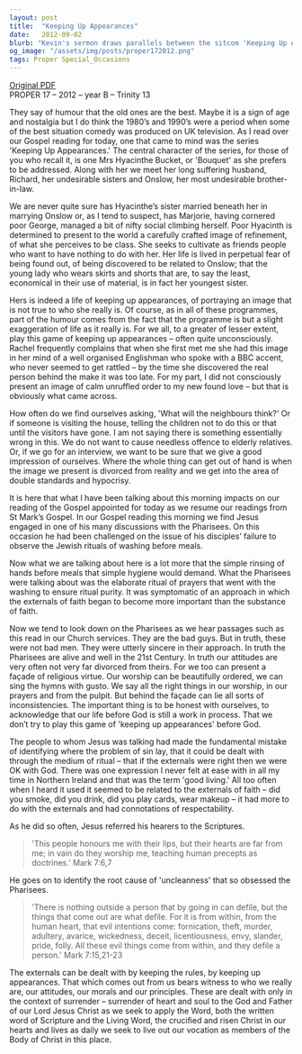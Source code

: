 ```yaml
---
layout: post
title:  "Keeping Up Appearances"
date:   2012-09-02
blurb: "Kevin's sermon draws parallels between the sitcom 'Keeping Up Appearances' and the Gospel's message on authenticity in faith. He challenges the congregation to reflect on the facades they present to the world and the importance of being true to oneself before God. The sermon emphasizes the danger of hypocrisy and the need for a genuine relationship with God, beyond mere external rituals."
og_image: "/assets/img/posts/proper172012.png"
tags: Proper Special_Occasions
---
```

[Original PDF](/assets/pdf/proper172012.pdf)    
PROPER 17 – 2012 – year B – Trinity 13

They say of humour that the old ones are the best. Maybe it is a sign of age and nostalgia but I do think the 1980’s and 1990’s were a period when some of the best situation comedy was produced on UK television. As I read over our Gospel reading for today, one that came to mind was the series 'Keeping Up Appearances.' The central character of the series, for those of you who recall it, is one Mrs Hyacinthe Bucket, or 'Bouquet' as she prefers to be addressed. Along with her we meet her long suffering husband, Richard, her undesirable sisters and Onslow, her most undesirable brother-in-law.

We are never quite sure has Hyacinthe’s sister married beneath her in marrying Onslow or, as I tend to suspect, has Marjorie, having cornered poor George, managed a bit of nifty social climbing herself. Poor Hyacinth is determined to present to the world a carefully crafted image of refinement, of what she perceives to be class. She seeks to cultivate as friends people who want to have nothing to do with her. Her life is lived in perpetual fear of being found out, of being discovered to be related to Onslow; that the young lady who wears skirts and shorts that are, to say the least, economical in their use of material, is in fact her youngest sister.

Hers is indeed a life of keeping up appearances, of portraying an image that is not true to who she really is. Of course, as in all of these programmes, part of the humour comes from the fact that the programme is but a slight exaggeration of life as it really is. For we all, to a greater of lesser extent, play this game of keeping up appearances – often quite unconsciously. Rachel frequently complains that when she first met me she had this image in her mind of a well organised Englishman who spoke with a BBC accent, who never seemed to get rattled – by the time she discovered the real person behind the make it was too late. For my part, I did not consciously present an image of calm unruffled order to my new found love – but that is obviously what came across.

How often do we find ourselves asking, 'What will the neighbours think?' Or if someone is visiting the house, telling the children not to do this or that until the visitors have gone. I am not saying there is something essentially wrong in this. We do not want to cause needless offence to elderly relatives. Or, if we go for an interview, we want to be sure that we give a good impression of ourselves. Where the whole thing can get out of hand is when the image we present is divorced from reality and we get into the area of double standards and hypocrisy.

It is here that what I have been talking about this morning impacts on our reading of the Gospel appointed for today as we resume our readings from St Mark’s Gospel. In our Gospel reading this morning we find Jesus engaged in one of his many discussions with the Pharisees. On this occasion he had been challenged on the issue of his disciples’ failure to observe the Jewish rituals of washing before meals.

Now what we are talking about here is a lot more that the simple rinsing of hands before meals that simple hygiene would demand. What the Pharisees were talking about was the elaborate ritual of prayers that went with the washing to ensure ritual purity. It was symptomatic of an approach in which the externals of faith began to become more important than the substance of faith.

Now we tend to look down on the Pharisees as we hear passages such as this read in our Church services. They are the bad guys. But in truth, these were not bad men. They were utterly sincere in their approach. In truth the Pharisees are alive and well in the 21st Century. In truth our attitudes are very often not very far divorced from theirs. For we too can present a façade of religious virtue. Our worship can be beautifully ordered, we can sing the hymns with gusto. We say all the right things in our worship, in our prayers and from the pulpit. But behind the façade can lie all sorts of inconsistencies. The important thing is to be honest with ourselves, to acknowledge that our life before God is still a work in process. That we don’t try to play this game of 'keeping up appearances' before God.

The people to whom Jesus was talking had made the fundamental mistake of identifying where the problem of sin lay, that it could be dealt with through the medium of ritual – that if the externals were right then we were OK with God. There was one expression I never felt at ease with in all my time in Northern Ireland and that was the term 'good living.' All too often when I heard it used it seemed to be related to the externals of faith – did you smoke, did you drink, did you play cards, wear makeup – it had more to do with the externals and had connotations of respectability.

As he did so often, Jesus referred his hearers to the Scriptures.

> 'This people honours me with their lips,
> but their hearts are far from me;
> in vain do they worship me,
> teaching human precepts as doctrines.' Mark 7:6,7

He goes on to identify the root cause of 'uncleanness' that so obsessed the Pharisees.

> 'There is nothing outside a person that by going in can defile, but the
> things that come out are what defile. For it is from within, from the
> human heart, that evil intentions come: fornication, theft, murder,
> adultery, avarice, wickedness, deceit, licentiousness, envy, slander,
> pride, folly. All these evil things come from within, and they defile a
> person.' Mark 7:15,21-23

The externals can be dealt with by keeping the rules, by keeping up appearances. That which comes out from us bears witness to who we really are, our attitudes, our morals and our principles. These are dealt with only in the context of surrender – surrender of heart and soul to the God and Father of our Lord Jesus Christ as we seek to apply the Word, both the written word of Scripture and the Living Word, the crucified and risen Christ in our hearts and lives as daily we seek to live out our vocation as members of the Body of Christ in this place.
